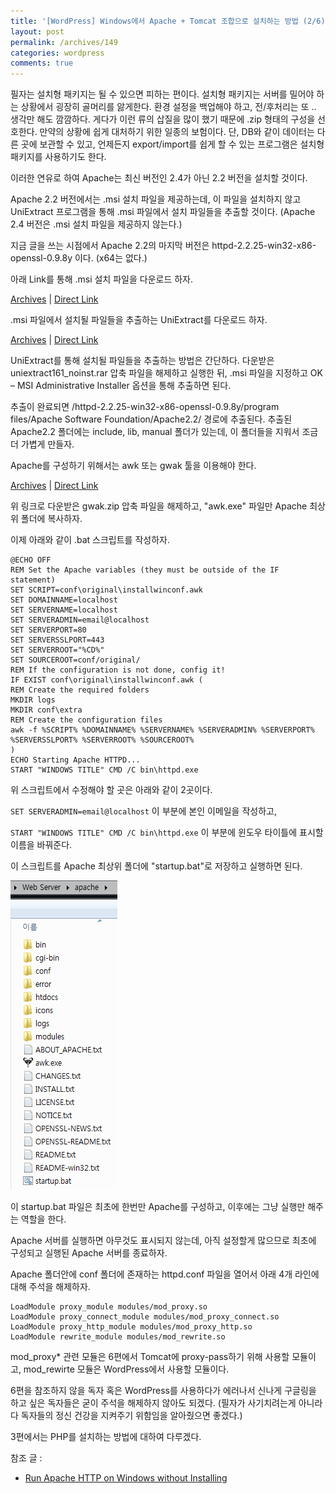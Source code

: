 ```yaml
---
title: '[WordPress] Windows에서 Apache + Tomcat 조합으로 설치하는 방법 (2/6)'
layout: post
permalink: /archives/149
categories: wordpress
comments: true
---
```

필자는 설치형 패키지는 될 수 있으면 피하는 편이다. 설치형 패키지는 서버를 밀어야 하는 상황에서 굉장히 골머리를 앓게한다. 환경 설정을 백업해야 하고, 전/후처리는 또 .. 생각만 해도 깜깜하다. 게다가 이런 류의 삽질을 많이 했기 때문에 .zip 형태의 구성을 선호한다. 만약의 상황에 쉽게 대처하기 위한 일종의 보험이다. 단, DB와 같이 데이터는 다른 곳에 보관할 수 있고, 언제든지 export/import를 쉽게 할 수 있는 프로그램은 설치형 패키지를 사용하기도 한다.

이러한 연유로 하여 Apache는 최신 버전인 2.4가 아닌 2.2 버전을 설치할 것이다.

Apache 2.2 버전에서는 .msi 설치 파일을 제공하는데, 이 파일을 설치하지 않고 UniExtract 프로그램을 통해 .msi 파일에서 설치 파일들을 추출할 것이다. (Apache 2.4 버전은 .msi 설치 파일을 제공하지 않는다.)

지금 글을 쓰는 시점에서 Apache 2.2의 마지막 버전은 httpd-2.2.25-win32-x86-openssl-0.9.8y 이다. (x64는 없다.)

아래 Link를 통해 .msi 설치 파일을 다운로드 하자.
  
[Archives](https://archive.apache.org/dist/httpd/binaries/win32/) | [Direct Link](https://archive.apache.org/dist/httpd/binaries/win32/httpd-2.2.25-win32-x86-openssl-0.9.8y.msi)

.msi 파일에서 설치될 파일들을 추출하는 UniExtract를 다운로드 하자.
  
[Archives](http://www.legroom.net/files/software/archive/archive.php) | [Direct Link](http://www.legroom.net/files/software/archive/uniextract161_noinst.rar)

UniExtract를 통해 설치될 파일들을 추출하는 방법은 간단하다. 다운받은 uniextract161_noinst.rar 압축 파일을 해제하고 실행한 뒤, .msi 파일을 지정하고 OK &#8211; MSI Administrative Installer 옵션을 통해 추출하면 된다.

추출이 완료되면 /httpd-2.2.25-win32-x86-openssl-0.9.8y/program files/Apache Software Foundation/Apache2.2/ 경로에 추출된다. 추출된 Apache2.2 폴더에는 include, lib, manual 폴더가 있는데, 이 폴더들을 지워서 조금 더 가볍게 만들자.

Apache를 구성하기 위해서는 awk 또는 gwak 툴을 이용해야 한다.
  
[Archives](http://gnuwin32.sourceforge.net/packages/gawk.htm) | [Direct Link](http://gnuwin32.sourceforge.net/downlinks/gawk-bin-zip.php)
  
위 링크로 다운받은 gwak.zip 압축 파일을 해제하고, "awk.exe" 파일만 Apache 최상위 폴더에 복사하자.

이제 아래와 같이 .bat 스크립트를 작성하자.

```
@ECHO OFF
REM Set the Apache variables (they must be outside of the IF statement)
SET SCRIPT=conf\original\installwinconf.awk
SET DOMAINNAME=localhost
SET SERVERNAME=localhost
SET SERVERADMIN=email@localhost
SET SERVERPORT=80
SET SERVERSSLPORT=443
SET SERVERROOT="%CD%"
SET SOURCEROOT=conf/original/
REM If the configuration is not done, config it!
IF EXIST conf\original\installwinconf.awk (
REM Create the required folders
MKDIR logs
MKDIR conf\extra
REM Create the configuration files
awk -f %SCRIPT% %DOMAINNAME% %SERVERNAME% %SERVERADMIN% %SERVERPORT% %SERVERSSLPORT% %SERVERROOT% %SOURCEROOT%
)
ECHO Starting Apache HTTPD...
START "WINDOWS TITLE" CMD /C bin\httpd.exe
```

위 스크립트에서 수정해야 할 곳은 아래와 같이 2곳이다.

`SET SERVERADMIN=email@localhost` 이 부분에 본인 이메일을 작성하고,
  
`START "WINDOWS TITLE" CMD /C bin\httpd.exe` 이 부분에 윈도우 타이틀에 표시할 이름을 바꿔준다.

이 스크립트를 Apache 최상위 폴더에 "startup.bat"로 저장하고 실행하면 된다.

![](../assets/archives/149/apache-root.png)

이 startup.bat 파일은 최초에 한번만 Apache를 구성하고, 이후에는 그냥 실행만 해주는 역할을 한다.

Apache 서버를 실행하면 아무것도 표시되지 않는데, 아직 설정할게 많으므로 최초에 구성되고 실행된 Apache 서버를 종료하자.

Apache 폴더안에 conf 폴더에 존재하는 httpd.conf 파일을 열어서 아래 4개 라인에 대해 주석을 해제하자.

```
LoadModule proxy_module modules/mod_proxy.so
LoadModule proxy_connect_module modules/mod_proxy_connect.so
LoadModule proxy_http_module modules/mod_proxy_http.so
LoadModule rewrite_module modules/mod_rewrite.so
```

mod_proxy* 관련 모듈은 6편에서 Tomcat에 proxy-pass하기 위해 사용할 모듈이고, mod_rewirte 모듈은 WordPress에서 사용할 모듈이다.

6편을 참조하지 않을 독자 혹은 WordPress를 사용하다가 에러나서 신나게 구글링을 하고 싶은 독자들은 굳이 주석을 해제하지 않아도 되겠다. (필자가 사기치려는게 아니라 다 독자들의 정신 건강을 지켜주기 위함임을 알아줬으면 좋겠다.)

3편에서는 PHP를 설치하는 방법에 대하여 다루겠다.

참조 글 :
- [Run Apache HTTP on Windows without Installing](http://www.josephspurrier.com/run-apache-http-on-windows-without-installing/)
